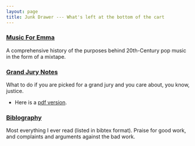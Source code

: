 ```yaml
---
layout: page
title: Junk Drawer --- What's left at the bottom of the cart
---
```





### [Music For Emma](MusicForEmma.html) 
A comprehensive history of the purposes behind 20th-Century pop music in the form of a mixtape.

### [Grand Jury Notes](http://github.com/grannycart/grand-jury)
What to do if you are picked for a grand jury and you care about, you know, justice.
* Here is a [pdf version](./grand-jury-notes.pdf).

### [Biblography](http://grannycart.net/bibliography/)
Most everything I ever read (listed in bibtex format). Praise for good work, and complaints and arguments against the bad work.




